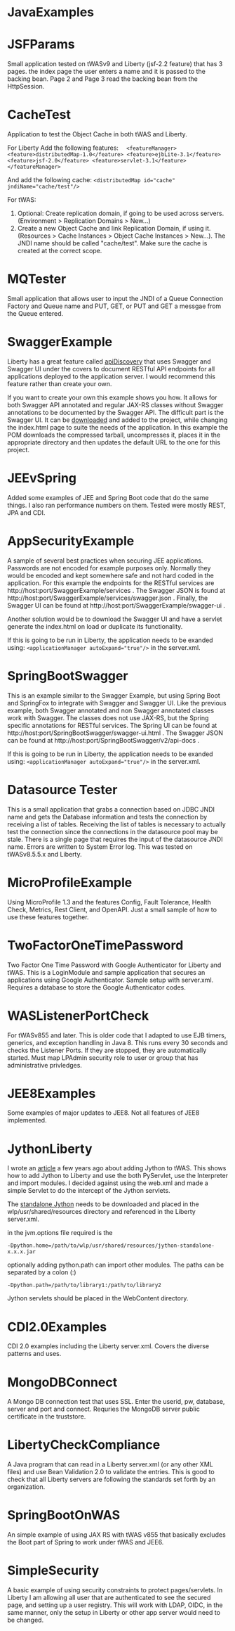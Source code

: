 # JavaExamples

# JSFParams
Small application tested on tWASv9 and Liberty (jsf-2.2 feature) that has 3 pages.  the index page the user enters a name and it is passed to the backing bean.  Page 2 and Page 3 read the backing bean from the HttpSession.

# CacheTest
Application to test the Object Cache in both tWAS and Liberty. 

For Liberty Add the following features:
``  <featureManager>
        <feature>distributedMap-1.0</feature>
        <feature>ejbLite-3.1</feature>
        <feature>jsf-2.0</feature>
        <feature>servlet-3.1</feature>
    </featureManager>``
 
 And add the following cache:
`` <distributedMap id="cache" jndiName="cache/test"/> ``
 
 For tWAS:
 1. Optional: Create replication domain, if going to be used across servers.  (Environment > Replication Domains > New...)
 2. Create a new Object Cache and link Replication Domain, if using it.  (Resources > Cache Instances > Object Cache Instances > New...).  The JNDI name should be called "cache/test".  Make sure the cache is created at the correct scope.
 
# MQTester
Small application that allows user to input the JNDI of a Queue Connection Factory and Queue name and PUT, GET, or PUT and GET a messgae from the Queue entered. 

# SwaggerExample
Liberty has a great feature called [apiDiscovery](https://www.ibm.com/support/knowledgecenter/en/SSAW57_liberty/com.ibm.websphere.wlp.nd.multiplatform.doc/ae/twlp_api_discovery.html) that uses Swagger and Swagger UI under the covers to document RESTful API endpoints for all applications deployed to the application server.  I would recommend this feature rather than create your own.

If you want to create your own this example shows you how.  It allows for both Swagger API annotated and regular JAX-RS classes without Swagger annotations to be documented by the Swagger API.  The difficult part is the Swagger UI.  It can be [downloaded](https://github.com/swagger-api/swagger-ui) and added to the project, while changing the index.html page to suite the needs of the application.  In this example the POM downloads the compressed tarball, uncompresses it, places it in the appropriate directory and then updates the default URL to the one for this project.

# JEEvSpring
Added some examples of JEE and Spring Boot code that do the same things.  I also ran performance numbers on them.  Tested were mostly REST, JPA and CDI.
# AppSecurityExample
A sample of several best practices when securing JEE applications.  Passwords are not encoded for example purposes only.  Normally they would be encoded and kept somewhere safe and not hard coded in the application.
For this example the endpoints for the RESTful services are http://host:port/SwaggerExample/services .  The Swagger JSON is found at http://host:port/SwaggerExample/services/swagger.json .  Finally, the Swagger UI can be found at http://host:port/SwaggerExample/swagger-ui .

Another solution would be to download the Swagger UI and have a servlet generate the index.html on load or duplicate its functionality.

If this is going to be run in Liberty, the application needs to be exanded using: ``<applicationManager autoExpand="true"/>`` in the server.xml.

# SpringBootSwagger
This is an example similar to the Swagger Example, but using Spring Boot and SpringFox to integrate with Swagger and Swagger UI.  Like the previous example, both Swagger annotated and non Swagger annotated classes work with Swagger.  The classes does not use JAX-RS, but the Spring specific annotations for RESTful services.  The Spring UI can be found at http://host:port/SpringBootSwagger/swagger-ui.html .  The Swagger JSON can be found at http://host:port/SpringBootSwagger/v2/api-docs .

If this is going to be run in Liberty, the application needs to be exanded using: ``<applicationManager autoExpand="true"/>`` in the server.xml.

# Datasource Tester
This is a small application that grabs a connection based on JDBC JNDI name and gets the Database information and tests the connection by receiving a list of tables.  Receiving the list of tables is necessary to actually test the connection since the connections in the datasource pool may be stale.  There is a single page that requires the input of the datasource JNDI name. Errors are written to System Error log. This was tested on tWASv8.5.5.x and Liberty.

# MicroProfileExample
Using MicroProfile 1.3 and the features Config, Fault Tolerance, Health Check, Metrics, Rest Client, and OpenAPI.  Just a small sample of how to use these features together.

# TwoFactorOneTimePassword
Two Factor One Time Password with Google Authenticator for Liberty and tWAS.  This is a LoginModule and sample application that secures an applications using Google Authenticator.  Sample setup with server.xml.  Requires a database to store the Google Authenticator codes.  

# WASListenerPortCheck
For tWASv855 and later.  This is older code that I adapted to use EJB timers, generics, and exception handling in Java 8.  This runs every 30 seconds and checks the Listener Ports.  If they are stopped, they are automatically started.  Must map LPAdmin security role to user or group that has administrative privledges.

# JEE8Examples
Some examples of major updates to JEE8.  Not all features of JEE8 implemented.

# JythonLiberty
I wrote an [article](https://www.ibm.com/developerworks/websphere/techjournal/1201_paskin/1201_paskin.html) a few years ago about adding Jython to tWAS. This shows how to add Jython to Liberty and use the both PyServlet, use the Interpreter and import modules.  I decided against using the web.xml and made a simple Servlet to do the intercept of the Jython servlets.

The [standalone Jython](https://mvnrepository.com/artifact/org.python/jython-standalone) needs to be downloaded and placed in the wlp/usr/shared/resources directory and referenced in the Liberty server.xml. 

in the jvm.options file required is the 

`-Dpython.home=/path/to/wlp/usr/shared/resources/jython-standalone-x.x.x.jar`

optionally adding python.path can import other modules.  The paths can be separated by a colon (:)

`-Dpython.path=/path/to/library1:/path/to/library2`

Jython servlets should be placed in the WebContent directory.

# CDI2.0Examples
CDI 2.0 examples including the Liberty server.xml.  Covers the diverse patterns and uses.  

# MongoDBConnect
A Mongo DB connection test that uses SSL.  Enter the userid, pw, database, server and port and connect.  Requries the MongoDB server public certificate in the truststore.

# LibertyCheckCompliance
A Java program that can read in a Liberty server.xml (or any other XML files) and use Bean Validation 2.0 to validate the entries.  This is good to check that all Liberty servers are following the standards set forth by an organization.

# SpringBootOnWAS
An simple example of using JAX RS with tWAS v855 that basically excludes the Boot part of Spring to work under tWAS and JEE6.

# SimpleSecurity
A basic example of using security constraints to protect pages/servlets.  In Liberty I am allowing all user that are authenticated to see the secured page, and setting up a user registry.  This will work with LDAP, OIDC, in the same manner, only the setup in Liberty or other app server would need to be changed.
